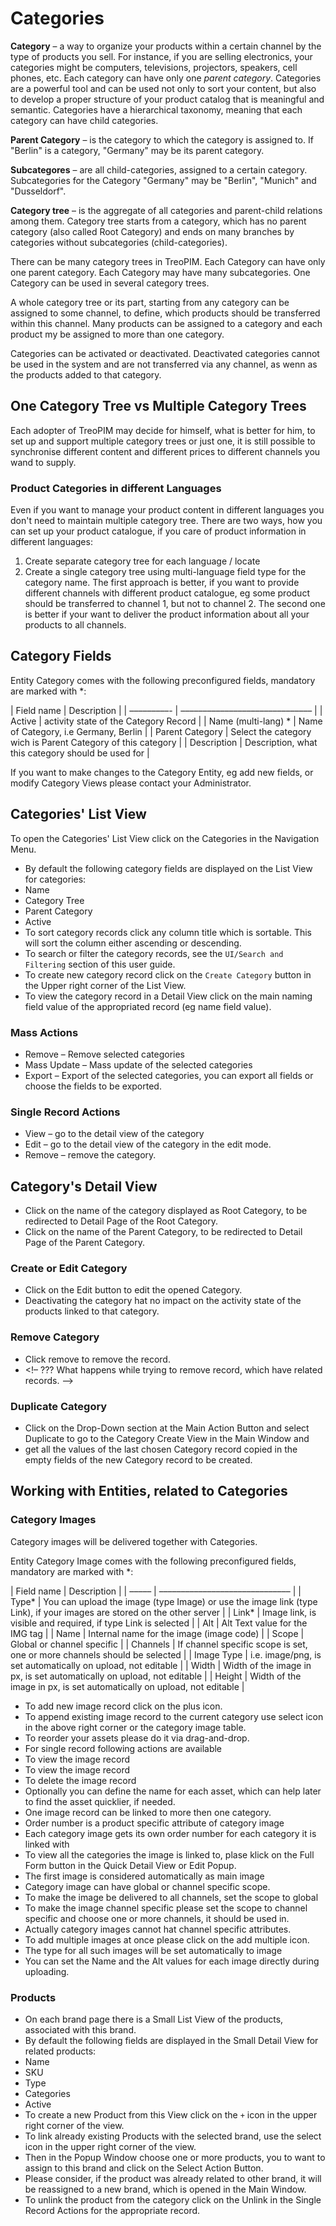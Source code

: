 # Categories

**Category** – a way to organize your products within a certain channel by the type of products you sell. For instance, if you are selling electronics, your categories might be computers, televisions, projectors, speakers, cell phones, etc. Each category can have only one *parent category*. Categories are a powerful tool and can be used not only to sort your content, but also to develop a proper structure of your product catalog that is meaningful and semantic. Categories have a hierarchical taxonomy, meaning that each category can have child categories. 

**Parent Category** – is the category to which the category is assigned to. If "Berlin" is a category, "Germany" may be its parent category.

**Subcategores** – are all child-categories, assigned to a certain category. Subcategories for the Category "Germany" may be "Berlin", "Munich" and "Dusseldorf".

**Category tree** – is the aggregate of all categories and parent-child relations among them. Category tree starts from a category, which has no parent category (also called Root Category) and ends on many branches by categories without subcategories (child-categories). 

There can be many category trees in TreoPIM. Each Category can have only one parent category. Each Category may have many subcategories. One Category can be used in several category trees. 

A whole category tree or its part, starting from any category can be assigned to some channel, to define, which products should be transferred within this channel. Many products can be assigned to a category and each product my be assigned to more than one category.

Categories can be activated or deactivated. Deactivated categories cannot be used in the system and are not transferred via any channel, as wenn as the products added to that category.

## One Category Tree vs Multiple Category Trees

Each adopter of TreoPIM may decide for himself, what is better for him, to set up and support multiple category trees or just one, it is still possible to synchronise different content and different prices to different channels you wand to supply. 

### Product Categories in different Languages

Even if you want to manage your product content in different languages you don't need to maintain multiple category tree. There are two ways, how you can set up your product catalogue, if you care of product information in different languages:

1. Create separate category tree for each language / locate
2. Create a single category tree using multi-language field type for the category name.
  The first approach is better, if you want to provide different channels with different product catalogue, eg some product should be transferred to channel 1, but not to channel 2. The second one is better if your want to deliver the product information about all your products to all channels.

## Category Fields

Entity Category comes with the following preconfigured fields, mandatory are marked with *:

| Field name     | Description                         |
| –––––––––- | –––––––––––––––––––––––––––––– |
| Active       | activity state of the Category Record            |
| Name (multi-lang) * | Name of Category, i.e Germany, Berlin            |
| Parent Category   | Select the category wich is Parent Category of this category |
| Description     | Description, what this category should be used for      |

If you want to make changes to the Category Entity, eg add new fields, or modify Category Views please contact your Administrator.

## Categories' List View

To open the Categories' List View click on the Categories in the Navigation Menu.

- By default the following category fields are displayed on the List View for categories:
 - Name
 - Category Tree
 - Parent Category
 - Active
- To sort category records click any column title which is sortable. This will sort the column either ascending or descending. 
- To search or filter the category records, see the `UI/Search and Filtering` section of this user guide.
- To create new category record click on the `Create Category` button in the Upper right corner of the List View.
- To view the category record in a Detail View click on the main naming field value of the appropriated record (eg name field value).

### Mass Actions

- Remove – Remove selected categories
- Mass Update – Mass update of the selected categories
- Export – Export of the selected categories, you can export all fields or choose the fields to be exported.

### Single Record Actions

- View – go to the detail view of the category
- Edit – go to the detail view of the category in the edit mode.
- Remove – remove the category.

## Category's Detail View

- Click on the name of the category displayed as Root Category, to be redirected to Detail Page of the Root Category.
- Click on the name of the Parent Category, to be redirected to Detail Page of the Parent Category.

### Create or Edit Category

- Click on the Edit button to edit the opened Category.
- Deactivating the category hat no impact on the activity state of the products linked to that category.

### Remove Category

- Click remove to remove the record.
- <!– ??? What happens while trying to remove record, which have related records. –>

### Duplicate Category

- Click on the Drop-Down section at the Main Action Button and select Duplicate to go to the Category Create View in the Main Window and 
- get all the values of the last chosen Category record copied in the empty fields of the new Category record to be created.

## Working with Entities, related to Categories

### Category Images

Category images will be delivered together with Categories.

Entity Category Image comes with the following preconfigured fields, mandatory are marked with *:

| Field name | Description                         |
| ––––– | –––––––––––––––––––––––––––––– |
| Type*   | You can upload the image (type Image) or use the image link (type Link), if your images are stored on the other server |
| Link*   | Image link, is visible and required, if type Link is selected |
| Alt    | Alt Text value for the IMG tag                |
| Name    | Internal name for the image (image code)           |
| Scope   | Global or channel specific                  |
| Channels  | If channel specific scope is set, one or more channels should be selected |
| Image Type | i.e. image/png, is set automatically on upload, not editable |
| Width   | Width of the image in px, is set automatically on upload, not editable |
| Height   | Width of the image in px, is set automatically on upload, not editable |

- To add new image record click on the plus icon.
- To append existing image record to the current category use select icon in the above right corner or the category image table.
- To reorder your assets please do it via drag-and-drop. 
- For single record following actions are available
 - To view the image record
 - To view the image record 
 - To delete the image record
- Optionally you can define the name for each asset, which can help later to find the asset quicklier, if needed.
- One image record can be linked to more then one category.
 - Order number is a product specific attribute of category image
 - Each category image gets its own order number for each category it is linked with
 - To view all the categories the image is linked to, plase klick on the Full Form button in the Quick Detail View or Edit Popup.
- The first image is considered automatically as main image
- Category image can have global or channel specific scope.
- To make the image be delivered to all channels, set the scope to global
- To make the image channel specific please set the scope to channel specific and choose one or more channels, it should be used in.
- Actually category images cannot hat channel specific attributes.
- To add multiple images at once please click on the add multiple icon.
 - The type for all such images will be set automatically to image
 - You can set the Name and the Alt values for each image directly during uploading.

### Products

- On each brand page there is a Small List View of the products, associated with this brand.
- By default the following fields are displayed in the Small Detail View for related products:
 - Name
 - SKU
 - Type
 - Categories
 - Active
- To create a new Product from this View click on the `+` icon in the upper right corner of the view.
- To link already existing Products with the selected brand, use the select icon in the upper right corner of the view. 
 - Then in the Popup Window choose one or more products, you to want to assign to this brand and click on the Select Action Button. 
 - Please consider, if the product was already related to other brand, it will be reassigned to a new brand, which is opened in the Main Window.
- To unlink the product from the category click on the Unlink in the Single Record Actions for the appropriate record.